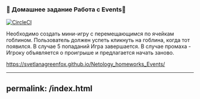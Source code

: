 ### 🌟 Домашнее задание Работа с Events🌟

[![CircleCI](https://circleci.com/gh/SvetlanaGreenFox/Netology_homeworks_Events/tree/main.svg?style=svg)](https://circleci.com/gh/SvetlanaGreenFox/Netology_homeworks_Events/tree/main)

Необходимо создать мини-игру с перемещающимся по ячейкам гоблином. Пользователь должен успеть кликнуть на гоблина, когда тот появился. 
В случае 5 попаданий Игра завершается.
В случае промаха - Игроку объявляется о проигрыше и предлагается начать заново.

https://svetlanagreenfox.github.io/Netology_homeworks_Events/

---
permalink: /index.html
---
